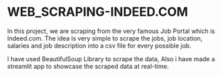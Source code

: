 # WEB_SCRAPING-INDEED.COM

In this project, we are scraping from the very famous Job Portal which is Indeed.com.
The idea is very simple to scrape the jobs, job location, salaries and job description into a csv file for every possible job.

I have used BeautifulSoup Library to scrape the data, Also i have made a streamlit app to showcase the scraped data at real-time.

